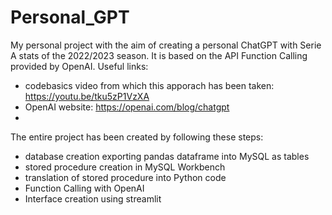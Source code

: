 # Personal_GPT
My personal project with the aim of creating a personal ChatGPT with Serie A stats of the 2022/2023 season. 
It is based on the API Function Calling provided by OpenAI. 
Useful links:
- codebasics video from which this apporach has been taken: https://youtu.be/tku5zP1VzXA
- OpenAI website: https://openai.com/blog/chatgpt
- 
The entire project has been created by following these steps:
- database creation exporting pandas dataframe into MySQL as tables
- stored procedure creation in MySQL Workbench
- translation of stored procedure into Python code
- Function Calling with OpenAI
- Interface creation using streamlit
